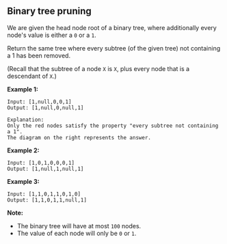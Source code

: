 Binary tree pruning
-------------------

We are given the head node root of a binary tree, where additionally every node's value is either a `0` or a `1`.

Return the same tree where every subtree (of the given tree) not containing a 1 has been removed.

(Recall that the subtree of a node `X` is `X`, plus every node that is a descendant of `X`.)

**Example 1:**
```
Input: [1,null,0,0,1]
Output: [1,null,0,null,1]
 
Explanation: 
Only the red nodes satisfy the property "every subtree not containing a 1".
The diagram on the right represents the answer.
```

**Example 2:**
```
Input: [1,0,1,0,0,0,1]
Output: [1,null,1,null,1]
```

**Example 3:**
```
Input: [1,1,0,1,1,0,1,0]
Output: [1,1,0,1,1,null,1]
```

**Note:**
- The binary tree will have at most `100` nodes.
- The value of each node will only be `0` or `1`.